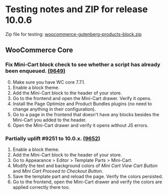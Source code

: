 # Testing notes and ZIP for release 10.0.6

Zip file for testing: [woocommerce-gutenberg-products-block.zip](https://github.com/woocommerce/woocommerce-blocks/files/11602348/woocommerce-gutenberg-products-block.zip)

## WooCommerce Core

### Fix Mini-Cart block check to see whether a script has already been enqueued. [(9649)](https://github.com/woocommerce/woocommerce-blocks/pull/9649)

0. Make sure you have WC core 7.7.1.
1. Enable a block theme.
2. Add the Mini-Cart block to the header of your store.
3. Go to the frontend and open the Mini-Cart drawer. Verify it opens.
4. Install the Page Optimize and Product Bundles plugins (no need to change anything in their configuration).
5. Go to a page in the frontend that doesn't have any blocks besides the Mini-Cart you added to the header.
6. Open the Mini-Cart drawer and verify it opens without JS errors.

### Partially uplift #9251 to 10.0.x. [(9652)](https://github.com/woocommerce/woocommerce-blocks/pull/9652)

1. Enable a block theme.
2. Add the Mini-Cart block to the header of your store.
3. Go to Appearance > Editor > Template Parts > Mini-Cart.
4. Modify the text and background colors of _Mini Cart View Cart Button_ and _Mini Cart Proceed to Checkout Button_.
5. Save the template part and reload the page. Verify the colors persisted.
6. Go to the frontend, open the Mini-Cart drawer and verify the colors are applied correctly there too.
